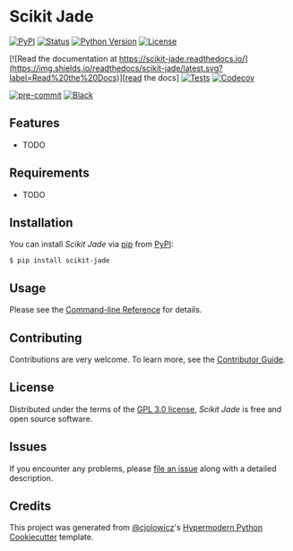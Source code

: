 # Scikit Jade

[![PyPI](https://img.shields.io/pypi/v/scikit-jade.svg)][pypi_]
[![Status](https://img.shields.io/pypi/status/scikit-jade.svg)][status]
[![Python Version](https://img.shields.io/pypi/pyversions/scikit-jade)][python version]
[![License](https://img.shields.io/pypi/l/scikit-jade)][license]

[![Read the documentation at https://scikit-jade.readthedocs.io/](https://img.shields.io/readthedocs/scikit-jade/latest.svg?label=Read%20the%20Docs)][read the docs]
[![Tests](https://github.com/tclick/scikit-jade/workflows/Tests/badge.svg)][tests]
[![Codecov](https://codecov.io/gh/tclick/scikit-jade/branch/main/graph/badge.svg)][codecov]

[![pre-commit](https://img.shields.io/badge/pre--commit-enabled-brightgreen?logo=pre-commit&logoColor=white)][pre-commit]
[![Black](https://img.shields.io/badge/code%20style-black-000000.svg)][black]

[pypi_]: https://pypi.org/project/scikit-jade/
[status]: https://pypi.org/project/scikit-jade/
[python version]: https://pypi.org/project/scikit-jade
[read the docs]: https://scikit-jade.readthedocs.io/
[tests]: https://github.com/tclick/scikit-jade/actions?workflow=Tests
[codecov]: https://app.codecov.io/gh/tclick/scikit-jade
[pre-commit]: https://github.com/pre-commit/pre-commit
[black]: https://github.com/psf/black

## Features

- TODO

## Requirements

- TODO

## Installation

You can install _Scikit Jade_ via [pip] from [PyPI]:

```console
$ pip install scikit-jade
```

## Usage

Please see the [Command-line Reference] for details.

## Contributing

Contributions are very welcome.
To learn more, see the [Contributor Guide].

## License

Distributed under the terms of the [GPL 3.0 license][license],
_Scikit Jade_ is free and open source software.

## Issues

If you encounter any problems,
please [file an issue] along with a detailed description.

## Credits

This project was generated from [@cjolowicz]'s [Hypermodern Python Cookiecutter] template.

[@cjolowicz]: https://github.com/cjolowicz
[pypi]: https://pypi.org/
[hypermodern python cookiecutter]: https://github.com/cjolowicz/cookiecutter-hypermodern-python
[file an issue]: https://github.com/tclick/scikit-jade/issues
[pip]: https://pip.pypa.io/

<!-- github-only -->

[license]: https://github.com/tclick/scikit-jade/blob/main/LICENSE
[contributor guide]: https://github.com/tclick/scikit-jade/blob/main/CONTRIBUTING.md
[command-line reference]: https://scikit-jade.readthedocs.io/en/latest/usage.html
